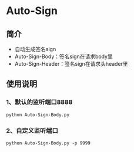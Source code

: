 # Auto-Sign

## 简介

- 自动生成签名sign
- Auto-Sign-Body：签名sign在请求body里
- Auto-Sign-Header：签名sign在请求头header里

## 使用说明

### 1、默认的监听端口8888

```
python Auto-Sign-Body.py
```

### 2、自定义监听端口

```
python Auto-Sign-Body.py -p 9999
```
